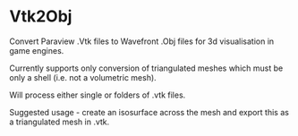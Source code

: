 # Vtk2Obj
Convert Paraview .Vtk files to Wavefront .Obj files for 3d visualisation in game engines.

Currently supports only conversion of triangulated meshes which must be only a shell (i.e. not a volumetric mesh).

Will process either single or folders of .vtk files.

Suggested usage - create an isosurface across the mesh and export this as a triangulated mesh in .vtk.  